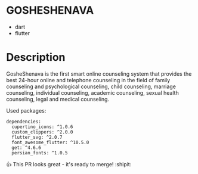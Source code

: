 # GOSHESHENAVA


  * dart
  * flutter

# Description

  
  GosheShenava is the first smart online counseling system that provides the best 24-hour online and telephone counseling in the field of family counseling and psychological counseling, child counseling, marriage counseling, individual counseling, academic counseling, sexual health counseling, legal and medical counseling.
   
Used packages:
```
dependencies:
  cupertino_icons: ^1.0.6
  custom_clippers: ^2.0.0
  flutter_svg: ^2.0.7
  font_awesome_flutter: ^10.5.0
  get: ^4.6.6
  persian_fonts: ^1.0.5
```





:+1: This PR looks great - it's ready to merge! :shipit:
